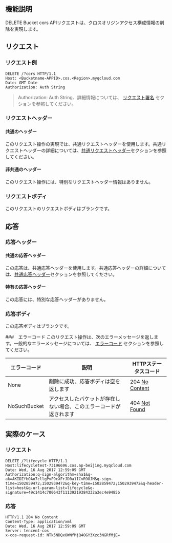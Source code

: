 ## 機能説明
DELETE Bucket cors APIリクエストは、クロスオリジンアクセス構成情報の削除を実現します。

## リクエスト
### リクエスト例

```
DELETE /?cors HTTP/1.1
Host: <Bucketname-APPID>.cos.<Region>.myqcloud.com
Date: GMT Date
Authorization: Auth String
```

> Authorization: Auth String、詳細情報については、 [リクエスト署名](https://cloud.tencent.com/document/product/436/7778) セクションを参照してください。

### リクエストヘッダー

#### 共通のヘッダー
このリクエスト操作の実現では、共通リクエストヘッダーを使用します。共通リクエストヘッダーの詳細については、[共通リクエストヘッダー](https://cloud.tencent.com/document/product/436/7728)セクションを参照してください。

#### 非共通のヘッダー
このリクエスト操作には、特別なリクエストヘッダー情報はありません。

### リクエストボディ
このリクエストのリクエストボディはブランクです。

## 応答
### 応答ヘッダー

#### 共通の応答ヘッダー

この応答は、共通応答ヘッダーを使用します。共通応答ヘッダーの詳細については、[共通応答ヘッダー](https://cloud.tencent.com/document/product/436/7729 "公共响应头部")セクションを参照してください。

#### 特有の応答ヘッダー
この応答には、特別な応答ヘッダーがありません。

### 応答ボディ
この応答ボディはブランクです。

###　エラーコード
このリクエスト操作は、次のエラーメッセージを返します。一般的なエラーメッセージについては、 [エラーコード](https://cloud.tencent.com/document/product/436/7730) セクションを参照してください。

エラーコード|説明|HTTPステータスコード
---|---|---
None|削除に成功、応答ボディは空を返します|204 [No Content](https://tools.ietf.org/html/rfc7231#section-6.3.5)
NoSuchBucket|アクセスしたバケットが存在しない場合、このエラーコードが返されます|404 [Not Found](https://tools.ietf.org/html/rfc7231#section-6.5.4)


## 実際のケース

### リクエスト

```
DELETE /?lifecycle HTTP/1.1
Host:lifecycletest-73196696.cos.ap-beijing.myqcloud.com
Date: Wed, 16 Aug 2017 12:59:09 GMT
Authorization:q-sign-algorithm=sha1&q-ak=AKIDZfbOAo7cllgPvF9cXFrJD0a1ICvR98JM&q-sign-time=1502859472;1502939472&q-key-time=1502859472;1502939472&q-header-list=host&q-url-param-list=lifecycle&q-signature=49c1414c700643f11139219384332a3ec4e9485b
```

### 応答

```
HTTP/1.1 204 No Content
Content-Type: application/xml
Date: Wed, 16 Aug 2017 12:59:09 GMT
Server: tencent-cos
x-cos-request-id: NTk5NDQxOWNfMjQ4OGY3Xzc3NGRfMjE=
```



